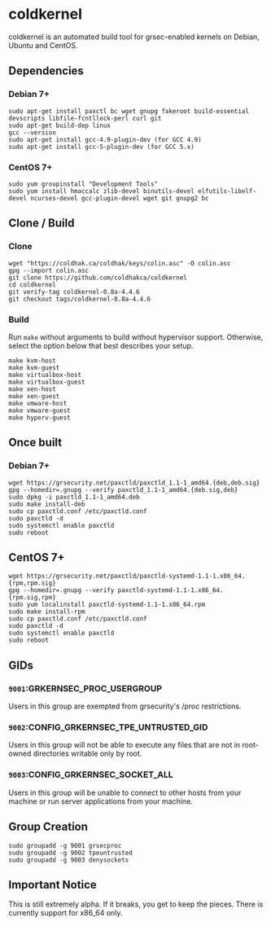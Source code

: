 # coldkernel 

coldkernel is an automated build tool for grsec-enabled kernels on Debian, Ubuntu and CentOS.

## Dependencies

### Debian 7+
```
sudo apt-get install paxctl bc wget gnupg fakeroot build-essential devscripts libfile-fcntllock-perl curl git
sudo apt-get build-dep linux
gcc --version
sudo apt-get install gcc-4.9-plugin-dev (for GCC 4.9)
sudo apt-get install gcc-5-plugin-dev (for GCC 5.x)
```

### CentOS 7+
```
sudo yum groupinstall "Development Tools"
sudo yum install hmaccalc zlib-devel binutils-devel elfutils-libelf-devel ncurses-devel gcc-plugin-devel wget git gnupg2 bc
```

## Clone / Build

### Clone
```
wget "https://coldhak.ca/coldhak/keys/colin.asc" -O colin.asc
gpg --import colin.asc
git clone https://github.com/coldhakca/coldkernel
cd coldkernel
git verify-tag coldkernel-0.8a-4.4.6
git checkout tags/coldkernel-0.8a-4.4.6
```

### Build
Run ```make``` without arguments to build without hypervisor support. Otherwise, select the option below that best describes
your setup.
```
make kvm-host
make kvm-guest
make virtualbox-host
make virtualbox-guest
make xen-host
make xen-guest
make vmware-host
make vmware-guest
make hyperv-guest
```

## Once built

### Debian 7+
```
wget https://grsecurity.net/paxctld/paxctld_1.1-1_amd64.{deb,deb.sig}
gpg --homedir=.gnupg --verify paxctld_1.1-1_amd64.{deb.sig,deb}
sudo dpkg -i paxctld_1.1-1_amd64.deb
sudo make install-deb
sudo cp paxctld.conf /etc/paxctld.conf
sudo paxctld -d
sudo systemctl enable paxctld
sudo reboot
```

## CentOS 7+
```
wget https://grsecurity.net/paxctld/paxctld-systemd-1.1-1.x86_64.{rpm,rpm.sig}
gpg --homedir=.gnupg --verify paxctld-systemd-1.1-1.x86_64.{rpm.sig,rpm}
sudo yum localinstall paxctld-systemd-1.1-1.x86_64.rpm
sudo make install-rpm
sudo cp paxctld.conf /etc/paxctld.conf
sudo paxctld -d
sudo systemctl enable paxctld
sudo reboot
```

## GIDs
### ```9001```:GRKERNSEC_PROC_USERGROUP 
Users in this group are exempted from grsecurity's /proc restrictions.

###  ```9002```:CONFIG_GRKERNSEC_TPE_UNTRUSTED_GID
Users in this group will not be able to execute any files that are not in root-owned directories writable only by root.

### ```9003```:CONFIG_GRKERNSEC_SOCKET_ALL 
Users in this group will be unable to connect to other hosts from your machine or run server applications from your machine.

## Group Creation
```
sudo groupadd -g 9001 grsecproc
sudo groupadd -g 9002 tpeuntrusted
sudo groupadd -g 9003 denysockets
```

## Important Notice
This is still extremely alpha. If it breaks, you get to keep the pieces. There is currently support for x86_64 only.

